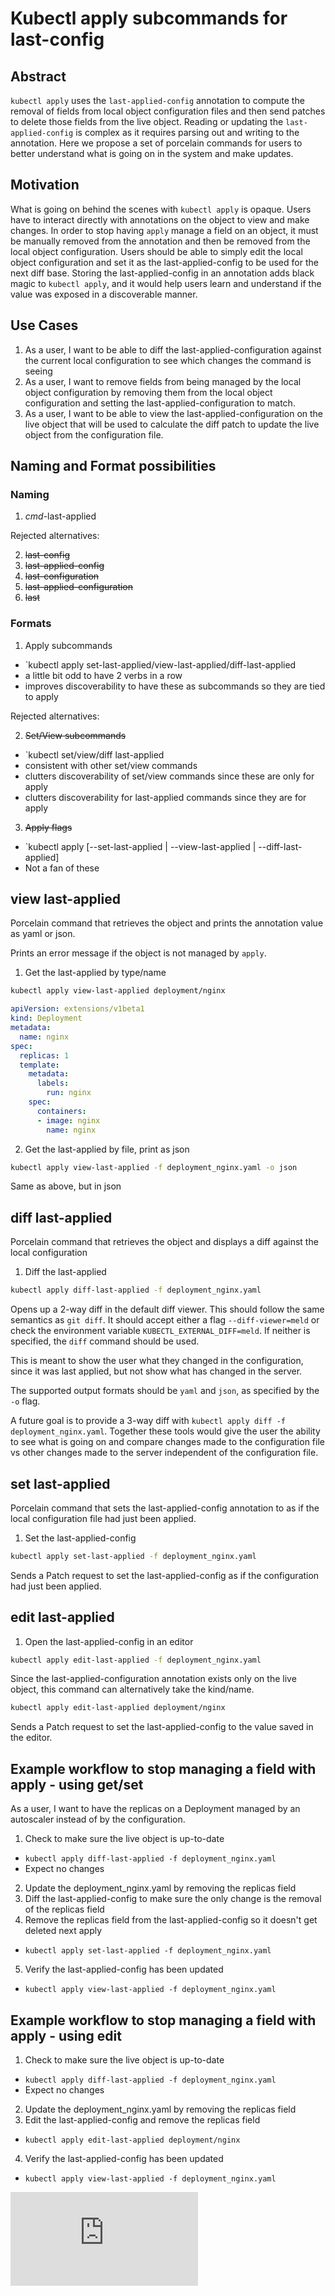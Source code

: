 # Kubectl apply subcommands for last-config

## Abstract

`kubectl apply` uses the `last-applied-config` annotation to compute
the removal of fields from local object configuration files and then
send patches to delete those fields from the live object.  Reading or
updating the `last-applied-config` is complex as it requires parsing
out and writing to the annotation.  Here we propose a set of porcelain
commands for users to better understand what is going on in the system
and make updates.

## Motivation

What is going on behind the scenes with `kubectl apply` is opaque.  Users
have to interact directly with annotations on the object to view
and make changes.  In order to stop having `apply` manage a field on
an object, it must be manually removed from the annotation and then be removed
from the local object configuration.  Users should be able to simply edit
the local object configuration and set it as the last-applied-config
to be used for the next diff base.  Storing the last-applied-config
in an annotation adds black magic to `kubectl apply`, and it would
help users learn and understand if the value was exposed in a discoverable
manner.

## Use Cases

1. As a user, I want to be able to diff the last-applied-configuration
   against the current local configuration to see which changes the command is seeing
2. As a user, I want to remove fields from being managed by the local
   object configuration by removing them from the local object configuration
   and setting the last-applied-configuration to match.
3. As a user, I want to be able to view the last-applied-configuration
   on the live object that will be used to calculate the diff patch
   to update the live object from the configuration file.

## Naming and Format possibilities

### Naming

1. *cmd*-last-applied

Rejected alternatives:

2. ~~last-config~~
3. ~~last-applied-config~~
4. ~~last-configuration~~
5. ~~last-applied-configuration~~
6. ~~last~~

### Formats

1. Apply subcommands
  - `kubectl apply set-last-applied/view-last-applied/diff-last-applied
  - a little bit odd to have 2 verbs in a row
  - improves discoverability to have these as subcommands so they are tied to apply

Rejected alternatives:

2. ~~Set/View subcommands~~
  - `kubectl set/view/diff last-applied
  - consistent with other set/view commands
  - clutters discoverability of set/view commands since these are only for apply
  - clutters discoverability for last-applied commands since they are for apply
3. ~~Apply flags~~
  - `kubectl apply [--set-last-applied | --view-last-applied | --diff-last-applied]
  - Not a fan of these

## view last-applied

Porcelain command that retrieves the object and prints the annotation value as yaml or json.

Prints an error message if the object is not managed by `apply`.

1. Get the last-applied by type/name

```sh
kubectl apply view-last-applied deployment/nginx
```

```yaml
apiVersion: extensions/v1beta1
kind: Deployment
metadata:
  name: nginx
spec:
  replicas: 1
  template:
    metadata:
      labels:
        run: nginx
    spec:
      containers:
      - image: nginx
        name: nginx
```

2. Get the last-applied by file, print as json

```sh
kubectl apply view-last-applied -f deployment_nginx.yaml -o json
```

Same as above, but in json

## diff last-applied

Porcelain command that retrieves the object and displays a diff against
the local configuration

1. Diff the last-applied

```sh
kubectl apply diff-last-applied -f deployment_nginx.yaml
```

Opens up a 2-way diff in the default diff viewer.  This should
follow the same semantics as `git diff`.  It should accept either a
flag `--diff-viewer=meld` or check the environment variable
`KUBECTL_EXTERNAL_DIFF=meld`.  If neither is specified, the `diff`
command should be used.

This is meant to show the user what they changed in the configuration,
since it was last applied, but not show what has changed in the server.

The supported output formats should be `yaml` and `json`, as specified
by the `-o` flag.

A future goal is to provide a 3-way diff with `kubectl apply diff -f deployment_nginx.yaml`.
Together these tools would give the user the ability to see what is going
on and compare changes made to the configuration file vs other
changes made to the server independent of the configuration file.

## set last-applied

Porcelain command that sets the last-applied-config annotation to as
if the local configuration file had just been applied.

1. Set the last-applied-config

```sh
kubectl apply set-last-applied -f deployment_nginx.yaml
```

Sends a Patch request to set the last-applied-config as if
the configuration had just been applied.

## edit last-applied

1. Open the last-applied-config in an editor

```sh
kubectl apply edit-last-applied -f deployment_nginx.yaml
```

Since the last-applied-configuration annotation exists only
on the live object, this command can alternatively take the
kind/name.

```sh
kubectl apply edit-last-applied deployment/nginx
```

Sends a Patch request to set the last-applied-config to
the value saved in the editor.

## Example workflow to stop managing a field with apply - using get/set

As a user, I want to have the replicas on a Deployment managed by an autoscaler
instead of by the configuration.

1. Check to make sure the live object is up-to-date
  - `kubectl apply diff-last-applied -f deployment_nginx.yaml`
  - Expect no changes
2. Update the deployment_nginx.yaml by removing the replicas field
3. Diff the last-applied-config to make sure the only change is the removal of the replicas field
4. Remove the replicas field from the last-applied-config so it doesn't get deleted next apply
  - `kubectl apply set-last-applied -f deployment_nginx.yaml`
5. Verify the last-applied-config has been updated
  - `kubectl apply view-last-applied -f deployment_nginx.yaml`

## Example workflow to stop managing a field with apply - using edit

1. Check to make sure the live object is up-to-date
  - `kubectl apply diff-last-applied -f deployment_nginx.yaml`
  - Expect no changes
2. Update the deployment_nginx.yaml by removing the replicas field
3. Edit the last-applied-config and remove the replicas field
  - `kubectl apply edit-last-applied deployment/nginx`
4. Verify the last-applied-config has been updated
  - `kubectl apply view-last-applied -f deployment_nginx.yaml`


<!-- BEGIN MUNGE: GENERATED_ANALYTICS -->
[![Analytics](https://kubernetes-site.appspot.com/UA-36037335-10/GitHub/docs/design/configmap.md?pixel)]()
<!-- END MUNGE: GENERATED_ANALYTICS -->
